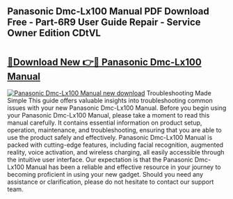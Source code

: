 ## Panasonic Dmc-Lx100 Manual PDF Download Free - Part-6R9 User Guide Repair - Service Owner Edition CDtVL

# <h2><a href="http://cf26510.oget.top/?id=Panasonic+Dmc-Lx100+Manual">🔗Download New 👉🔴 Panasonic Dmc-Lx100 Manual</a></h2>

[![Panasonic Dmc-Lx100 Manual new download](https://i.imgur.com/5g1atiW.png)](http://cf26510.oget.top/?id=Panasonic+Dmc-Lx100+Manual)
Troubleshooting Made Simple This guide offers valuable insights into troubleshooting common issues with your new Panasonic Dmc-Lx100 Manual. Before you begin using your Panasonic Dmc-Lx100 Manual, please take a moment to read this manual carefully. It contains essential information on product setup, operation, maintenance, and troubleshooting, ensuring that you are able to use the product safely and effectively. Panasonic Dmc-Lx100 Manual is packed with cutting-edge features, including facial recognition, augmented reality, voice activation, and wireless charging, all easily accessible through the intuitive user interface. Our expectation is that the Panasonic Dmc-Lx100 Manual has been a reliable and effective resource in your journey to becoming proficient in using your new gadget. Should you need any assistance or clarification, please do not hesitate to contact our support team.
